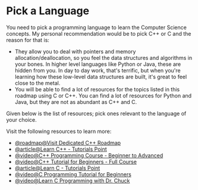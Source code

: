 # Pick a Language

You need to pick a programming language to learn the Computer Science concepts. My personal recommendation would be to pick C++ or C and the reason for that is:

- They allow you to deal with pointers and memory allocation/deallocation, so you feel the data structures and algorithms in your bones. In higher level languages like Python or Java, these are hidden from you. In day to day work, that's terrific, but when you're learning how these low-level data structures are built, it's great to feel close to the metal.
- You will be able to find a lot of resources for the topics listed in this roadmap using C or C++. You can find a lot of resources for Python and Java, but they are not as abundant as C++ and C.

Given below is the list of resources; pick ones relevant to the language of your choice.

Visit the following resources to learn more:

- [@roadmap@Visit Dedicated C++ Roadmap](https://roadmap.sh/cpp)
- [@article@Learn C++ - Tutorials Point](https://www.tutorialspoint.com/cplusplus/index.htm)
- [@video@C++ Programming Course - Beginner to Advanced](https://www.youtube.com/watch?v=8jLOx1hD3_o)
- [@video@C++ Tutorial for Beginners - Full Course](https://www.youtube.com/watch?v=vLnPwxZdW4Y)
- [@article@Learn C - Tutorials Point](https://www.tutorialspoint.com/cprogramming/index.htm)
- [@video@C Programming Tutorial for Beginners](https://www.youtube.com/watch?v=KJgsSFOSQv0)
- [@video@Learn C Programming with Dr. Chuck](https://www.youtube.com/watch?v=j-_s8f5K30I)
